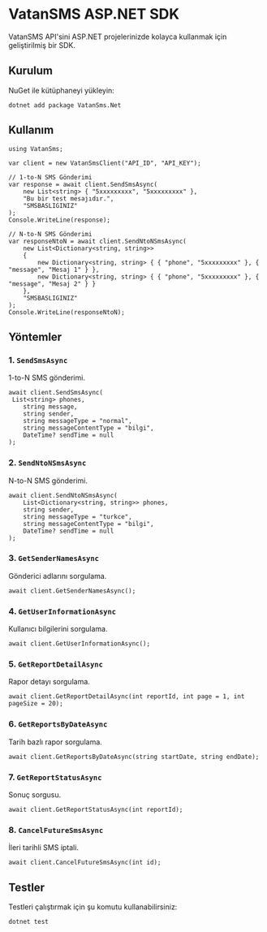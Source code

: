 
# VatanSMS ASP.NET SDK

VatanSMS API'sini ASP.NET projelerinizde kolayca kullanmak için geliştirilmiş bir SDK.

## Kurulum

NuGet ile kütüphaneyi yükleyin:

    dotnet add package VatanSms.Net
## Kullanım

    using VatanSms;
    
    var client = new VatanSmsClient("API_ID", "API_KEY");
    
    // 1-to-N SMS Gönderimi
    var response = await client.SendSmsAsync(
        new List<string> { "5xxxxxxxxx", "5xxxxxxxxx" },
        "Bu bir test mesajıdır.",
        "SMSBASLIGINIZ"
    );
    Console.WriteLine(response);
    
    // N-to-N SMS Gönderimi
    var responseNtoN = await client.SendNtoNSmsAsync(
        new List<Dictionary<string, string>> 
        {
            new Dictionary<string, string> { { "phone", "5xxxxxxxxx" }, { "message", "Mesaj 1" } },
            new Dictionary<string, string> { { "phone", "5xxxxxxxxx" }, { "message", "Mesaj 2" } }
        },
        "SMSBASLIGINIZ"
    );
    Console.WriteLine(responseNtoN);
## Yöntemler

### 1. `SendSmsAsync`

1-to-N SMS gönderimi.
        
    await client.SendSmsAsync(
     List<string> phones,
        string message,
        string sender,
        string messageType = "normal",
        string messageContentType = "bilgi",
        DateTime? sendTime = null
    );
### 2. `SendNtoNSmsAsync`

N-to-N SMS gönderimi.

    await client.SendNtoNSmsAsync(
        List<Dictionary<string, string>> phones,
        string sender,
        string messageType = "turkce",
        string messageContentType = "bilgi",
        DateTime? sendTime = null
    );

### 3. `GetSenderNamesAsync`

Gönderici adlarını sorgulama.

    await client.GetSenderNamesAsync();

### 4. `GetUserInformationAsync`

Kullanıcı bilgilerini sorgulama.

    await client.GetUserInformationAsync();

### 5. `GetReportDetailAsync`

Rapor detayı sorgulama.

    await client.GetReportDetailAsync(int reportId, int page = 1, int pageSize = 20);

### 6. `GetReportsByDateAsync`

Tarih bazlı rapor sorgulama.

    await client.GetReportsByDateAsync(string startDate, string endDate);

### 7. `GetReportStatusAsync`

Sonuç sorgusu.

    await client.GetReportStatusAsync(int reportId);

### 8. `CancelFutureSmsAsync`

İleri tarihli SMS iptali.

    await client.CancelFutureSmsAsync(int id);

## Testler

Testleri çalıştırmak için şu komutu kullanabilirsiniz:

    dotnet test






